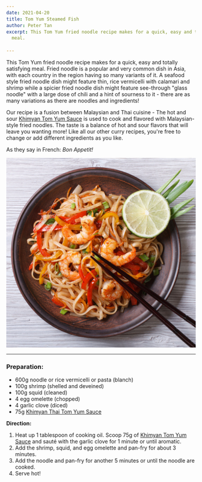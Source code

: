 ```yaml
---
date: 2021-04-20
title: Tom Yum Steamed Fish
author: Peter Tan
excerpt: This Tom Yum fried noodle recipe makes for a quick, easy and totally satisfying
  meal.

---
```

This Tom Yum fried noodle recipe makes for a quick, easy and totally satisfying meal. Fried noodle is a popular and very common dish in Asia, with each country in the region having so many variants of it. A seafood style fried noodle dish might feature thin, rice vermicelli with calamari and shrimp while a spicier fried noodle dish might feature see-through "glass noodle" with a large dose of chili and a hint of sourness to it - there are as many variations as there are noodles and ingredients!

Our recipe is a fusion between Malaysian and Thai cuisine - The hot and sour [Khimyan Tom Yum Sauce](https://khimyancurry.com/projects/3d-graff/) is used to cook and flavored with Malaysian-style fried noodles. The taste is a balance of hot and sour flavors that will leave you wanting more! Like all our other curry recipes, you're free to change or add different ingredients as you like.

As they say in French: _Bon Appetit!_

![](/uploads/fried-noodle.jpg)

***

### **Preparation:**

* 600g noodle or rice vermicelli or pasta (blanch)
* 100g shrimp (shelled and deveined)
* 100g squid (cleaned)
* 4 egg omelette (chopped)
* 4 garlic clove (diced)
* 75g [Khimyan Thai Tom Yum Sauce](https://khimyancurry.com/projects/3d-graff/)

**Direction:**

1. Heat up 1 tablespoon of cooking oil. Scoop 75g of [Khimyan Tom Yum Sauce](https://khimyancurry.com/projects/3d-graff/) and sauté with the garlic clove for 1 minute or until aromatic.
2. Add the shrimp, squid, and egg omelette and pan-fry for about 3 minutes.
3. Add the noodle and pan-fry for another 5 minutes or until the noodle are cooked.
4. Serve hot!